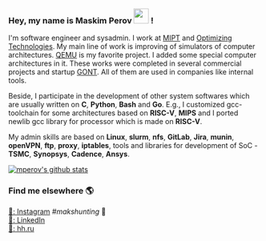 ### Hey, my name is Maskim Perov <img src="https://media.giphy.com/media/hvRJCLFzcasrR4ia7z/giphy.gif" width="30px"> !

I'm software engineer and sysadmin. I work at [MIPT](https://mipt.ru/en/) and [Optimizing Technologies](http://www.optimitech.com/index.html). My main line of work is improving of simulators of computer architectures. [QEMU](https://www.qemu.org/) is my favorite project. I added some special computer architectures in it. These works were completed in several commercial projects and startup [GONT](https://github.com/gontchain/). All of them are used in companies like internal tools.

Beside, I participate in the development of other system softwares which are usually written on **C**, **Python**, **Bash** and **Go**. E.g., I customized gcc-toolchain for some architectures based on **RISC-V**, **MIPS** and I ported newlib gcc library for processor which is made on **RISC-V**.

My admin skills are based on **Linux**, **slurm**, **nfs**, **GitLab**, **Jira**, **munin**, **openVPN**, **ftp**, **proxy**, **iptables**, tools and libraries for development of SoC - **TSMC**, **Synopsys**, **Cadence**, **Ansys**.

[![mperov's github stats](https://github-readme-stats.vercel.app/api?username=mperov)](https://github.com/mperov)

### Find me elsewhere 🌎

[📸: Instagram](https://instagram.com/maksim.n.p)  _#makshunting_ :feet: <br>
[💼: LinkedIn](https://www.linkedin.com/in/mperov) <br>
[💼: hh.ru](https://hh.ru/resume/fdcb1123ff01b2cb510039ed1f656d626c416c) <br>
